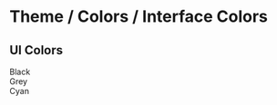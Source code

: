 # Theme / Colors / Interface Colors
<!-- STORY -->
<section class="styleguide_section">
  <div class="colors-box flex-item flex flex-col margin-l0">
    <div class="flex flex-grow flex-col flex-center">
      <div class="swatch_group">
        <h2 class="swatch_group__title">UI Colors</h2>
        <div class="swatch color-black"><span class="swatch__name">Black</span><span class="swatch__color" data-color="#000000"></span><span class="swatch__bg" data-color="#000000"></span></div>
        <div class="swatch color-grey"><span class="swatch__name">Grey</span><span class="swatch__color" data-color="#aaaaaa"></span><span class="swatch__bg" data-color="#aaaaaa"></span></div>
        <div class="swatch color-cyan"><span class="swatch__name">Cyan</span><span class="swatch__color" data-color="#00E9FF"></span><span class="swatch__bg" data-color="#00E9FF"></span></div>
      </div>
    </div>
  </div>
</section>
